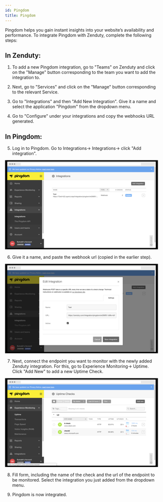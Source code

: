 ```yaml
---
id: Pingdom
title: Pingdom
---
```

Pingdom helps you gain instant insights into your website’s availability and performance. To integrate Pingdom with Zenduty, complete the following steps:

## In Zenduty: 

1. To add a new Pingdom integration, go to "Teams" on Zenduty and click on the "Manage" button corresponding to the team you want to add the integration to.

2. Next, go to "Services" and click on the "Manage" button corresponding to the relevant Service.

3. Go to "Integrations" and then "Add New Integration". Give it a name and select the application "Pingdom" from the dropdown menu.

4. Go to "Configure" under your integrations and copy the webhooks URL generated. 

## In Pingdom: 

5. Log in to Pingdom. Go to Integrations-> Integrations-> click "Add integration".

![](/img/Integrations/Pingdom/AddIntegration.png)

6. Give it a name, and paste the webhook url (copied in the earlier step). 

![](/img/Integrations/Pingdom/IntegrationForm.png)

7. Next, connect the endpoint you want to monitor with the newly added Zenduty integration. For this, go to Experience Monitoring-> Uptime. Click "Add New" to add a new Uptime Check. 

![](/img/Integrations/Pingdom/NewCheck.png)

8. Fill form, including the name of the check and the url of the endpoint to be monitored. Select the integration you just added from the dropdown menu. 

9. Pingdom is now integrated.